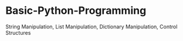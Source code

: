 # Basic-Python-Programming
String Manipulation, List Manipulation, Dictionary Manipulation, Control Structures
